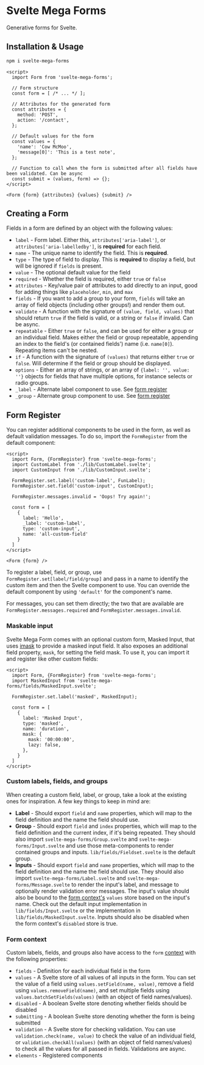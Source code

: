 # Svelte Mega Forms

Generative forms for Svelte.

## Installation & Usage

```bash
npm i svelte-mega-forms
```

```svelte
<script>
  import Form from 'svelte-mega-forms';

  // Form structure
  const form = [ /* ... */ ];

  // Attributes for the generated form
  const attributes = {
    method: 'POST',
    action: '/contact',
  };

  // Default values for the form
  const values = {
    'name': 'Cow McMoo',
    'message[0]': 'This is a test note',
  };

  // Function to call when the form is submitted after all fields have been validated. Can be async
  const submit = (values, form) => {};
</script>

<Form {form} {attributes} {values} {submit} />
```

## Creating a Form

Fields in a form are defined by an object with the following values:

- `label` - Form label. Either this, `attributes['aria-label']`, or `attributes['aria-labelledby']`, is **required** for each field.
- `name` - The unique name to identify the field. This is **required**.
- `type` - The type of field to display. This is **required** to display a field, but will be ignored if `fields` is present.
- `value` - The optional default value for the field
- `required` - Whether the field is required, either `true` or `false`
- `attributes` - Key/value pair of attributes to add directly to an input, good for adding things like `placeholder`, `min`, and `max`
- `fields` - If you want to add a group to your form, `fields` will take an array of field objects (including other groups!) and render them out.
- `validate` - A function with the signature of `(value, field, values)` that should return `true` if the field is valid, or a string or `false` if invalid. Can be async.
- `repeatable` - Either `true` or `false`, and can be used for either a group or an individual field. Makes either the field or group repeatable, appending an index to the field's (or contained fields') name (i.e. `name[0]`). Repeating items can't be nested.
- `if` - A function with the signature of `(values)` that returns either `true` or `false`. Will determine if the field or group should be displayed.
- `options` - Either an array of strings, or an array of `{label: '', value: ''}` objects for fields that have multiple options, for instance selects or radio groups.
- `_label` - Alternate label component to use. See [form register](#form-register)
- `_group` - Alternate group component to use. See [form register](#form-register)

## Form Register

You can register additional components to be used in the form, as well as default validation messages. To do so, import the `FormRegister` from the default component:

```svelte
<script>
  import Form, {FormRegister} from 'svelte-mega-forms';
  import CustomLabel from './lib/CustomLabel.svelte';
  import CustomInput from './lib/CustomInput.svelte';

  FormRegister.set.label('custom-label', FunLabel);
  FormRegister.set.field('custom-input', CustomInput);

  FormRegister.messages.invalid = 'Oops! Try again!';

  const form = [
    {
      label: 'Hello',
      _label: 'custom-label',
      type: 'custom-input',
      name: 'all-custom-field'
    }
  ]
</script>

<Form {form} />
```

To register a label, field, or group, use `FormRegister.set[label/field/group]` and pass in a name to identify the custom item and then the Svelte component to use. You can override the default component by using `'default'` for the component's name.

For messages, you can set them directly; the two that are available are `FormRegister.messages.required` and `FormRegister.messages.invalid`.

### Maskable input

Svelte Mega Form comes with an optional custom form, Masked Input, that uses [imask](https://www.npmjs.com/package/@imask/svelte) to provide a masked input field. It also exposes an additional field property, `mask`, for setting the field mask. To use it, you can import it and register like other custom fields:

```svelte
<script>
  import Form, {FormRegister} from 'svelte-mega-forms';
  import MaskedInput from 'svelte-mega-forms/fields/MaskedInput.svelte';

  FormRegister.set.label('masked', MaskedInput);

  const form = [
    {
      label: 'Masked Input',
      type: 'masked',
      name: 'duration',
      mask: {
        mask: '00:00:00',
        lazy: false,
      },
    }
  ]
</script>
```

### Custom labels, fields, and groups

When creating a custom field, label, or group, take a look at the existing ones for inspiration. A few key things to keep in mind are:

- **Label** - Should export `field` and `name` properties, which will map to the field definition and the name the field should use.
- **Group** - Should export `field` and `index` properties, which will map to the field definition and the current index, if it's being repeated. They should also import `svelte-mega-forms/Group.svelte` and `svelte-mega-forms/Input.svelte` and use those meta-components to render contained groups and inputs. `lib/fields/Fieldset.svelte` is the default group.
- **Inputs** - Should export `field` and `name` properties, which will map to the field definition and the name the field should use. They should also import `svelte-mega-forms/Label.svelte` and `svelte-mega-forms/Message.svelte` to render the input's label, and message to optionally render validation error messages. The input's value should also be bound to the [form context's](#form-context) `values` store based on the input's name. Check out the default input implementation in `lib/fields/Input.svelte` or the implementation in `lib/fields/MaskedInput.svelte`. Inputs should also be disabled when the form context's `disabled` store is true.

### Form context

Custom labels, fields, and groups also have access to the `form` [context](https://svelte.dev/tutorial/context-api) with the following properties:

- `fields` - Definition for each individual field in the form
- `values` - A Svelte store of all values of all inputs in the form. You can set the value of a field using `values.setField(name, value)`, remove a field using `values.removeField(name)`, and set multiple fields using `values.batchSetFields(values)` (with an object of field names/values).
- `disabled` - A boolean Svelte store denoting whether fields should be disabled
- `submitting` - A boolean Svelte store denoting whether the form is being submitted
- `validation` - A Svelte store for checking validation. You can use `validation.check(name, value)` to check the value of an individual field, or `validation.checkAll(values)` (with an object of field names/values) to check all the values for all passed in fields. Validations are async.
- `elements` - Registered components
